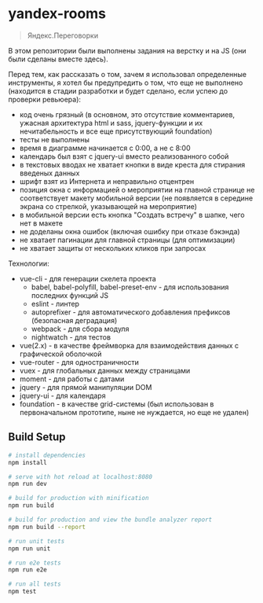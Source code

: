 # yandex-rooms

> Яндекс.Переговорки

В этом репозитории были выполнены задания на верстку и на JS (они были сделаны вместе здесь).

Перед тем, как рассказать о том, зачем я использовал определенные инструменты, я хотел бы предупредить о том, что еще не выполнено (находится в стадии разработки и будет сделано, если успею до проверки ревьюера):

* код очень грязный (в основном, это отсутствие комментариев, ужасная архитектура html и sass, jquery-функции и их нечитабельность и все еще присутствующий foundation)
* тесты не выполнены
* время в диаграмме начинается с 0:00, а не с 8:00
* календарь был взят с jquery-ui вместо реализованного собой
* в текстовых вводах не хватает кнопки в виде креста для стирания введеных данных
* шрифт взят из Интернета и неправильно отцентрен
* позиция окна с информацией о мероприятии на главной странице не соответствует макету мобильной версии (не появляется в середине экрана со стрелкой, указывающей на мероприятие)
* в мобильной версии есть кнопка "Создать встречу" в шапке, чего нет в макете
* не доделаны окна ошибок (включая ошибку при отказе бэкэнда)
* не хватает пагинации для главной страницы (для оптимизации)
* не хватает защиты от нескольких кликов при запросах

Технологии:

* vue-cli - для генерации скелета проекта
  * babel, babel-polyfill, babel-preset-env - для использования последних функций JS
  * eslint - линтер
  * autoprefixer - для автоматического добавления префиксов (безопасная деградация)
  * webpack - для сбора модуля
  * nightwatch - для тестов
* vue(2.x) - в качестве фреймворка для взаимодействия данных с графической оболочкой
* vue-router - для одностраничности
* vuex - для глобальных данных между страницами
* moment - для работы с датами
* jquery - для прямой манипуляции DOM
* jquery-ui - для календаря
* foundation - в качестве grid-системы (был использован в первоначальном прототипе, ныне не нуждается, но еще не удален)

## Build Setup

``` bash
# install dependencies
npm install

# serve with hot reload at localhost:8080
npm run dev

# build for production with minification
npm run build

# build for production and view the bundle analyzer report
npm run build --report

# run unit tests
npm run unit

# run e2e tests
npm run e2e

# run all tests
npm test
```

